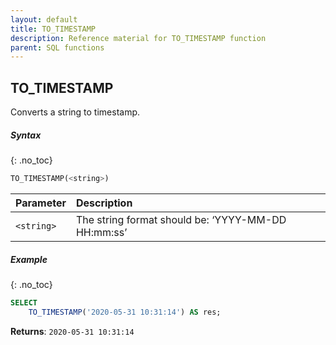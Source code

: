 ```yaml
---
layout: default
title: TO_TIMESTAMP
description: Reference material for TO_TIMESTAMP function
parent: SQL functions
---
```


## TO\_TIMESTAMP

Converts a string to timestamp.

##### Syntax
{: .no_toc}

```sql
​​TO_TIMESTAMP(<string>)​​
```

| Parameter  | Description                                        |
| :---------- | :-------------------------------------------------- |
| `<string>` | The string format should be: ‘YYYY-MM-DD HH:mm:ss’ |

##### Example
{: .no_toc}

```sql
SELECT
	TO_TIMESTAMP('2020-05-31 10:31:14') AS res;
```

**Returns**: `2020-05-31 10:31:14`
